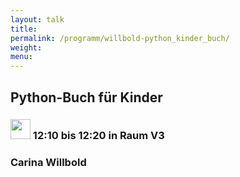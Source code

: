 ```yaml
---
layout: talk
title:
permalink: /programm/willbold-python_kinder_buch/
weight: 
menu:
---
```

## Python-Buch&nbsp;für&nbsp;Kinder

### <img height = "32" src="../../images/lightning.svg"> 12:10 bis 12:20 in Raum V3

### Carina&nbsp;Willbold
